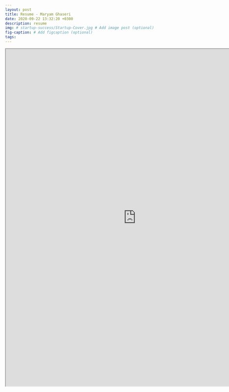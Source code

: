 ```yaml
---
layout: post
title: Resume - Maryam Ghaseri
date: 2020-09-22 13:32:20 +0300
description: resume
img: # startup-success/Startup-Cover.jpg # Add image post (optional)
fig-caption: # Add figcaption (optional)
tags: 
---
```



<iframe src="https://resume.creddle.io/embed/null" width="850" height="1100"></iframe>
